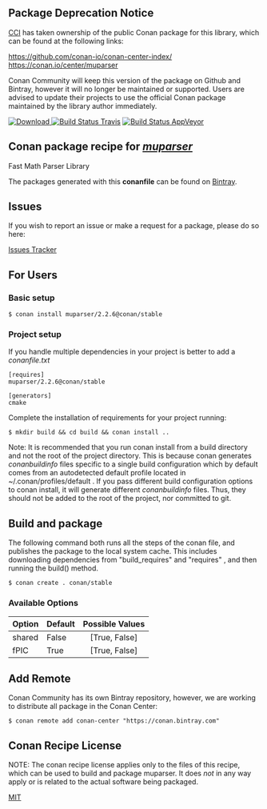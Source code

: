 ## Package Deprecation Notice

[CCI](https://github.com/conan-io/conan-center-index) has taken ownership of the public Conan package for this library, which can be found at the following links:

https://github.com/conan-io/conan-center-index/
https://conan.io/center/muparser

Conan Community will keep this version of the package on Github and Bintray, however it will no longer be maintained or supported.
Users are advised to update their projects to use the official Conan package maintained by the library author immediately.

[![Download](https://api.bintray.com/packages/conan-community/conan/muparser%3Aconan/images/download.svg) ](https://bintray.com/conan-community/conan/muparser%3Aconan/_latestVersion)
[![Build Status Travis](https://travis-ci.org/conan-community/conan-muparser.svg)](https://travis-ci.org/conan-community/conan-muparser)
[![Build Status AppVeyor](https://ci.appveyor.com/api/projects/status/github/conan-community/conan-muparser?svg=true)](https://ci.appveyor.com/project/ConanCIintegration/conan-muparser)

## Conan package recipe for [*muparser*](http://beltoforion.de/article.php?a=muparser)

Fast Math Parser Library

The packages generated with this **conanfile** can be found on [Bintray](https://bintray.com/conan-community/conan/muparser%3Aconan).


## Issues

If you wish to report an issue or make a request for a package, please do so here:

[Issues Tracker](https://github.com/conan-community/community/issues)


## For Users

### Basic setup

    $ conan install muparser/2.2.6@conan/stable

### Project setup

If you handle multiple dependencies in your project is better to add a *conanfile.txt*

    [requires]
    muparser/2.2.6@conan/stable

    [generators]
    cmake

Complete the installation of requirements for your project running:

    $ mkdir build && cd build && conan install ..

Note: It is recommended that you run conan install from a build directory and not the root of the project directory.  This is because conan generates *conanbuildinfo* files specific to a single build configuration which by default comes from an autodetected default profile located in ~/.conan/profiles/default .  If you pass different build configuration options to conan install, it will generate different *conanbuildinfo* files.  Thus, they should not be added to the root of the project, nor committed to git.


## Build and package

The following command both runs all the steps of the conan file, and publishes the package to the local system cache.  This includes downloading dependencies from "build_requires" and "requires" , and then running the build() method.

    $ conan create . conan/stable


### Available Options
| Option        | Default | Possible Values  |
| ------------- |:----------------- |:------------:|
| shared      | False |  [True, False] |
| fPIC      | True |  [True, False] |


## Add Remote

Conan Community has its own Bintray repository, however, we are working to distribute all package in the Conan Center:

    $ conan remote add conan-center "https://conan.bintray.com"


## Conan Recipe License

NOTE: The conan recipe license applies only to the files of this recipe, which can be used to build and package muparser.
It does *not* in any way apply or is related to the actual software being packaged.

[MIT](LICENSE)
